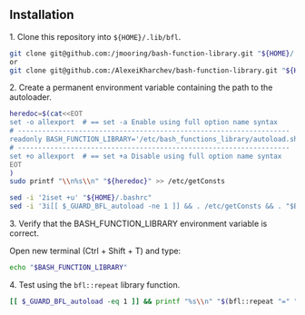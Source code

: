 
## Installation

1\. Clone this repository into `${HOME}/.lib/bfl`.

```bash
git clone git@github.com:/jmooring/bash-function-library.git "${HOME}/.lib/bfl"
or
git clone git@github.com:/AlexeiKharchev/bash-function-library.git "${HOME}/.lib/bfl"
```

2\. Create a permanent environment variable containing the path to the autoloader.

```bash
heredoc=$(cat<<EOT
set -o allexport  # == set -a Enable using full option name syntax
# -------------------------------------------------------------------
readonly BASH_FUNCTION_LIBRARY='/etc/bash_functions_library/autoload.sh'
# -------------------------------------------------------------------
set +o allexport  # == set +a Disable using full option name syntax
EOT
)
sudo printf "\\n%s\\n" "${heredoc}" >> /etc/getConsts

sed -i '2iset +u' "${HOME}/.bashrc"
sed -i '3i[[ $_GUARD_BFL_autoload -ne 1 ]] && . /etc/getConsts && . "$BASH_FUNCTION_LIBRARY"' "${HOME}/.bashrc"
```

3\. Verify that the BASH_FUNCTION_LIBRARY environment variable is correct.

Open new terminal (Ctrl + Shift + T) and type:
```bash
echo "$BASH_FUNCTION_LIBRARY"
```

4\. Test using the `bfl::repeat` library function.

```bash
[[ $_GUARD_BFL_autoload -eq 1 ]] && printf "%s\\n" "$(bfl::repeat "=" "40")" || printf "Error. Unable to load BASH_FUNCTION_LIBRARY.\\n" 1>&2
```
